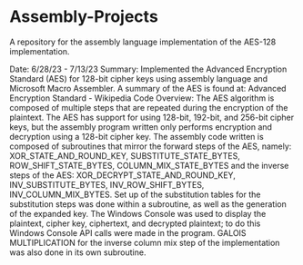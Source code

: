 # Assembly-Projects
A repository for the assembly language implementation of the AES-128 implementation.

Date: 6/28/23 - 7/13/23
Summary: Implemented the Advanced Encryption Standard (AES) for 128-bit cipher keys using assembly language and Microsoft Macro Assembler. A summary of the AES is found at: Advanced Encryption Standard - Wikipedia
Code Overview: 
The AES algorithm is composed of multiple steps that are repeated during the encryption of the plaintext. The AES has support for using 128-bit, 192-bit, and 256-bit cipher keys, but the assembly program written only performs encryption and decryption using a 128-bit cipher key. The assembly code written is composed of subroutines that mirror the forward steps of the AES, namely: XOR_STATE_AND_ROUND_KEY, SUBSTITUTE_STATE_BYTES, ROW_SHIFT_STATE_BYTES, COLUMN_MIX_STATE_BYTES 
and the inverse steps of the AES: 
XOR_DECRYPT_STATE_AND_ROUND_KEY, INV_SUBSTITUTE_BYTES, INV_ROW_SHIFT_BYTES, INV_COLUMN_MIX_BYTES. 
Set up of the substitution tables for the substitution steps was done within a subroutine, as well as the generation of the expanded key. The Windows Console was used to display the plaintext, cipher key, ciphertext, and decrypted plaintext; to do this Windows Console API calls were made in the program. GALOIS MULTIPLICATION for the inverse column mix step of the implementation was also done in its own subroutine.
